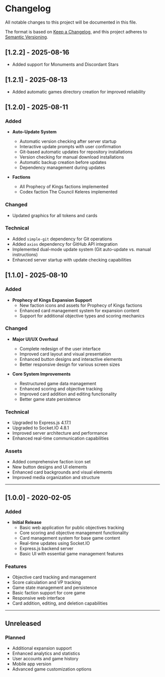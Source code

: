 # Changelog

All notable changes to this project will be documented in this file.

The format is based on [Keep a Changelog](https://keepachangelog.com/en/1.0.0/),
and this project adheres to [Semantic Versioning](https://semver.org/spec/v2.0.0.html).

## [1.2.2] - 2025-08-16

- Added support for Monuments and Discordant Stars

## [1.2.1] - 2025-08-13

- Added automatic games directory creation for improved reliability

## [1.2.0] - 2025-08-11

### Added
- **Auto-Update System**
  - Automatic version checking after server startup
  - Interactive update prompts with user confirmation
  - Git-based automatic updates for repository installations
  - Version checking for manual download installations
  - Automatic backup creation before updates
  - Dependency management during updates

- **Factions**
  - All Prophecy of Kings factions implemented
  - Codex faction The Council Keleres implemented

### Changed
- Updated graphics for all tokens and cards

### Technical
- Added `simple-git` dependency for Git operations
- Added `axios` dependency for GitHub API integration
- Implemented dual-mode update system (Git auto-update vs. manual instructions)
- Enhanced server startup with update checking capabilities

## [1.1.0] - 2025-08-10

### Added
- **Prophecy of Kings Expansion Support**
  - New faction icons and assets for Prophecy of Kings factions
  - Enhanced card management system for expansion content
  - Support for additional objective types and scoring mechanics

### Changed
- **Major UI/UX Overhaul**
  - Complete redesign of the user interface
  - Improved card layout and visual presentation
  - Enhanced button designs and interactive elements
  - Better responsive design for various screen sizes

- **Core System Improvements**
  - Restructured game data management
  - Enhanced scoring and objective tracking
  - Improved card addition and editing functionality
  - Better game state persistence

### Technical
- Upgraded to Express.js 4.17.1
- Upgraded to Socket.IO 4.8.1
- Improved server architecture and performance
- Enhanced real-time communication capabilities

### Assets
- Added comprehensive faction icon set
- New button designs and UI elements
- Enhanced card backgrounds and visual elements
- Improved media organization and structure

---

## [1.0.0] - 2020-02-05

### Added
- **Initial Release**
  - Basic web application for public objectives tracking
  - Core scoring and objective management functionality
  - Card management system for base game content
  - Real-time updates using Socket.IO
  - Express.js backend server
  - Basic UI with essential game management features

### Features
- Objective card tracking and management
- Score calculation and VP tracking
- Game state management and persistence
- Basic faction support for core game
- Responsive web interface
- Card addition, editing, and deletion capabilities

---

## Unreleased

### Planned
- Additional expansion support
- Enhanced analytics and statistics
- User accounts and game history
- Mobile app version
- Advanced game customization options

